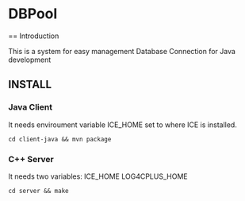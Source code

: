 # DBPool

== Introduction

This is a system for easy management Database Connection for Java development

## INSTALL

### Java Client
It needs enviroument variable ICE_HOME set to where ICE is installed.

	cd client-java && mvn package

### C++ Server
It needs two variables: ICE_HOME LOG4CPLUS_HOME

	cd server && make

